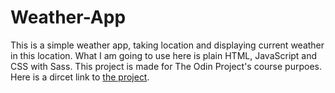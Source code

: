 # Weather-App

This is a simple weather app, taking location and displaying current weather in this location. What I am going to use here is plain HTML, JavaScript and CSS with Sass. This project is made for The Odin Project's course purpoes.
Here is a dircet link to [the project](https://www.theodinproject.com/courses/javascript/lessons/weather-app).
